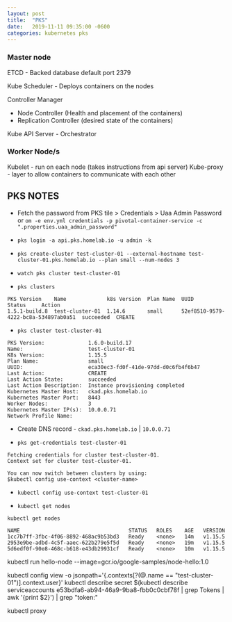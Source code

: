 ```yaml
---
layout: post
title:  "PKS"
date:   2019-11-11 09:35:00 -0600
categories: kubernetes pks
---
```


### Master node

ETCD - Backed database
default port 2379

Kube Scheduler - Deploys containers on the nodes

Controller Manager
- Node Controller (Health and placement of the containers)
- Replication Controller (desired state of the containers)

Kube API Server - Orchestrator


### Worker Node/s
Kubelet - run on each node (takes instructions from api server)
Kube-proxy - layer to allow containers to communicate with each other


## PKS NOTES

* Fetch the password from PKS tile > Credentials > Uaa Admin Password or `om -e env.yml credentials -p pivotal-container-service -c ".properties.uaa_admin_password"`

* `pks login -a api.pks.homelab.io -u admin -k`

* `pks create-cluster test-cluster-01 --external-hostname test-cluster-01.pks.homelab.io --plan small --num-nodes 3`

* `watch pks cluster test-cluster-01`

* `pks clusters`

```
PKS Version    Name             k8s Version  Plan Name  UUID                                  Status     Action
1.5.1-build.8  test-cluster-01  1.14.6       small      52ef8510-9579-4222-bc8a-534897ab0a51  succeeded  CREATE
```

* `pks cluster test-cluster-01`

```
PKS Version:              1.6.0-build.17
Name:                     test-cluster-01
K8s Version:              1.15.5
Plan Name:                small
UUID:                     eca30ec3-fd0f-41de-97dd-d0c6fb4f6b47
Last Action:              CREATE
Last Action State:        succeeded
Last Action Description:  Instance provisioning completed
Kubernetes Master Host:   ckad.pks.homelab.io
Kubernetes Master Port:   8443
Worker Nodes:             3
Kubernetes Master IP(s):  10.0.0.71
Network Profile Name:
```

* Create DNS record - `ckad.pks.homelab.io` | `10.0.0.71`

* `pks get-credentials test-cluster-01`

```
Fetching credentials for cluster test-cluster-01.
Context set for cluster test-cluster-01.

You can now switch between clusters by using:
$kubectl config use-context <cluster-name>
```

* `kubectl config use-context test-cluster-01`

* `kubectl get nodes`

```
kubectl get nodes

NAME                                   STATUS   ROLES    AGE   VERSION
1cc7b7ff-3fbc-4f06-8892-468ac9b53bd3   Ready    <none>   14m   v1.15.5
2953e9be-adbd-4c5f-aaec-622b279e5f5d   Ready    <none>   19m   v1.15.5
5d6edf0f-90e8-468c-b618-e43db29931cf   Ready    <none>   10m   v1.15.5
```

kubectl run hello-node --image=gcr.io/google-samples/node-hello:1.0

kubectl config view -o jsonpath='{.contexts[?(@.name == "test-cluster-01")].context.user}'
kubectl describe secret $(kubectl describe serviceaccounts e53bdfa6-ab94-46a9-9ba8-fbb0c0cbf78f | grep Tokens | awk '{print $2}') | grep "token:"

kubectl proxy

